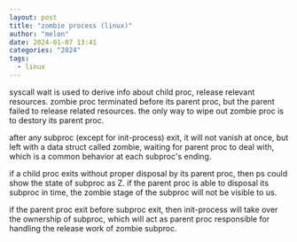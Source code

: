 ```yaml
---
layout: post
title: "zombie process (linux)"
author: "melon"
date: 2024-01-07 13:41
categories: "2024"
tags:
  - linux
---
```


syscall wait is used to derive info about child proc, release relevant resources.
zombie proc terminated before its parent proc, but the parent failed to release
related resources.
the only way to wipe out zombie proc is to destory its parent proc.

after any subproc (except for init-process) exit, it will not vanish at once,
but left with a data struct called zombie, waiting for parent proc to deal with,
which is a common behavior at each subproc's ending.

if a child proc exits without proper disposal by its parent proc,
then ps could show the state of subproc as Z.
if the parent proc is able to disposal its subproc in time,
the zombie stage of the subproc will not be visible to us.

if the parent proc exit before subproc exit,
then init-process will take over the ownership of subproc,
which will act as parent proc responsible for handling the release work of zombie subproc.
